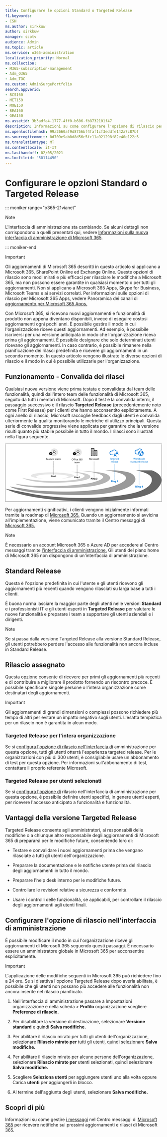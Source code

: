 ```yaml
---
title: Configurare le opzioni Standard o Targeted Release
f1.keywords:
- CSH
ms.author: sirkkuw
author: sirkkuw
manager: scotv
audience: Admin
ms.topic: article
ms.service: o365-administration
localization_priority: Normal
ms.collection:
- M365-subscription-management
- Adm_O365
- Adm_TOC
ms.custom: AdminSurgePortfolio
search.appverid:
- BCS160
- MET150
- MOE150
- BEA160
- GEA150
ms.assetid: 3b3adfa4-1777-4ff0-b606-fb8732101f47
description: Informazioni su come configurare l'opzione di rilascio per gli aggiornamenti di nuovi prodotti e funzionalità nell'interfaccia di amministrazione di Microsoft 365.
ms.openlocfilehash: 99a2660af9d8756bf4faf1cf3eddfe142a7c87bf
ms.sourcegitcommit: 0d709e9ab0d8d56c5fc11a921298f82e40e122c5
ms.translationtype: MT
ms.contentlocale: it-IT
ms.lasthandoff: 02/05/2021
ms.locfileid: "50114490"
---
```

# <a name="set-up-the-standard-or-targeted-release-options"></a>Configurare le opzioni Standard o Targeted Release

::: moniker range="o365-21vianet"

> [!NOTE]
> L'interfaccia di amministrazione sta cambiando. Se alcuni dettagli non corrispondono a quelli presentati qui, vedere [Informazioni sulla nuova interfaccia di amministrazione di Microsoft 365](https://docs.microsoft.com/microsoft-365/admin/microsoft-365-admin-center-preview?view=o365-21vianet&preserve-view=true).

::: moniker-end

> [!IMPORTANT]
> Gli aggiornamenti di Microsoft 365 descritti in questo articolo si applicano a Microsoft 365, SharePoint Online ed Exchange Online. Queste opzioni di rilascio sono modi mirati e più efficaci per rilasciare le modifiche a Microsoft 365, ma non possono essere garantite in qualsiasi momento o per tutti gli aggiornamenti. Non si applicano a Microsoft 365 Apps, Skype for Business, Microsoft Teams e ai servizi correlati. Per informazioni sulle opzioni di rilascio per Microsoft 365 Apps, vedere Panoramica dei canali di [aggiornamento per Microsoft 365 Apps.](https://docs.microsoft.com/deployoffice/overview-update-channels)

Con Microsoft 365, si ricevono nuovi aggiornamenti e funzionalità di prodotto non appena diventano disponibili, invece di eseguire costosi aggiornamenti ogni pochi anni. È possibile gestire il modo in cui l'organizzazione riceve questi aggiornamenti. Ad esempio, è possibile iscriversi per una versione anticipata in modo che l'organizzazione riceva prima gli aggiornamenti. È possibile designare che solo determinati utenti ricevano gli aggiornamenti. In caso contrario, è possibile rimanere nella pianificazione dei rilasci predefinita e ricevere gli aggiornamenti in un secondo momento. In questo articolo vengono illustrate le diverse opzioni di rilascio e il modo in cui è possibile utilizzarle per l'organizzazione.

## <a name="how-it-works---release-validation"></a>Funzionamento - Convalida dei rilasci

Qualsiasi nuova versione viene prima testata e convalidata dal team delle funzionalità, quindi dall'intero team delle funzionalità di Microsoft 365, seguito da tutti i membri di Microsoft. Dopo il test e la convalida interni, il passaggio successivo è il rilascio **Targeted Release** (precedentemente noto come First Release) per i clienti che hanno acconsentito esplicitamente. A ogni anello di rilascio, Microsoft raccoglie feedback dagli utenti e convalida ulteriormente la qualità monitorando le metriche di utilizzo principali. Questa serie di convalide progressive viene applicata per garantire che la versione risulti quanto più stabile possibile in tutto il mondo. I rilasci sono illustrati nella figura seguente. 
  
![Rilasciare gli anelli di convalida per Microsoft 365](../../media/73611ed3-2d8c-4e7b-8074-9f03b239f9ed.png)
  
Per aggiornamenti significativi, i clienti vengono inizialmente informati tramite la roadmap di [Microsoft 365.](https://products.office.com/business/office-365-roadmap) Quando un aggiornamento si avvicina all'implementazione, viene comunicato tramite il Centro messaggi di [Microsoft 365.](https://admin.microsoft.com/Adminportal/Home?source=applauncher#/MessageCenter)

> [!NOTE]
> È necessario un account Microsoft 365 o Azure AD per accedere al Centro messaggi tramite [l'interfaccia di amministrazione.](https://docs.microsoft.com/office365/admin/admin-overview/about-the-admin-center) Gli utenti del piano home di Microsoft 365 non dispongono di un'interfaccia di amministrazione.


## <a name="standard-release"></a>Standard Release

Questa è l'opzione predefinita in cui l'utente e gli utenti ricevono gli aggiornamenti più recenti quando vengono rilasciati su larga base a tutti i clienti.
  
È buona norma lasciare la maggior parte degli utenti nelle versioni **Standard** e i professionisti IT e gli utenti esperti in **Targeted Release** per valutare le nuove funzionalità e preparare i team a supportare gli utenti aziendali e i dirigenti. 
  
> [!NOTE]
> Se si passa dalla versione Targeted Release alla versione Standard Release, gli utenti potrebbero perdere l'accesso alle funzionalità non ancora incluse in Standard Release. 
  
## <a name="targeted-release"></a>Rilascio assegnato

Questa opzione consente di ricevere per primi gli aggiornamenti più recenti e di contribuire a migliorare il prodotto fornendo un riscontro precoce. È possibile specificare singole persone o l'intera organizzazione come destinatari degli aggiornamenti.
  
> [!IMPORTANT]
> Gli aggiornamenti di grandi dimensioni o complessi possono richiedere più tempo di altri per evitare un impatto negativo sugli utenti. L'esatta tempistica per un rilascio non è garantita in alcun modo. 
  
### <a name="targeted-release-for-entire-organization"></a>Targeted Release per l'intera organizzazione

Se si [configura l'opzione di rilascio nell'interfaccia di](#set-up-the-release-option-in-the-admin-center) amministrazione per questa opzione, tutti gli utenti otterrà l'esperienza targeted release. Per le organizzazioni con più di 300 utenti, è consigliabile usare un abbonamento di test per questa opzione. Per informazioni sull'abbonamento di test, contattare il proprio referente Microsoft. 
  
### <a name="targeted-release-for-selected-users"></a>Targeted Release per utenti selezionati

Se si [configura l'opzione di](#set-up-the-release-option-in-the-admin-center) rilascio nell'interfaccia di amministrazione per questa opzione, è possibile definire utenti specifici, in genere utenti esperti, per ricevere l'accesso anticipato a funzionalità e funzionalità. 
  
## <a name="benefits-of-targeted-release"></a>Vantaggi della versione Targeted Release

Targeted Release consente agli amministratori, ai responsabili delle modifiche o a chiunque altro responsabile degli aggiornamenti di Microsoft 365 di prepararsi per le modifiche future, consentendo loro di:
  
- Testare e convalidare i nuovi aggiornamenti prima che vengano rilasciate a tutti gli utenti dell'organizzazione.
    
- Preparare la documentazione e le notifiche utente prima del rilascio degli aggiornamenti in tutto il mondo.
    
- Preparare l'help desk interno per le modifiche future.
    
- Controllare le revisioni relative a sicurezza e conformità.
    
- Usare i controlli delle funzionalità, se applicabili, per controllare il rilascio degli aggiornamenti agli utenti finali.
    
## <a name="set-up-the-release-option-in-the-admin-center"></a>Configurare l'opzione di rilascio nell'interfaccia di amministrazione

È possibile modificare il modo in cui l'organizzazione riceve gli aggiornamenti di Microsoft 365 seguendo questi passaggi. È necessario essere un amministratore globale in Microsoft 365 per acconsentire esplicitamente.
  
> [!IMPORTANT]
> L'applicazione delle modifiche seguenti in Microsoft 365 può richiedere fino a 24 ore. Se si disattiva l'opzione Targeted Release dopo averla abilitata, è possibile che gli utenti non possano più accedere alle funzionalità non ancora inserite nel rilascio pianificato. 
  
1. Nell'interfaccia di amministrazione passare a Impostazioni organizzazione e nella scheda  >   **Profilo** organizzazione scegliere **Preferenze di rilascio.**

5. Per disabilitare la versione di destinazione, selezionare **Versione standard** e quindi **Salva modifiche.** 
    
6. Per abilitare il rilascio mirato per tutti gli utenti dell'organizzazione, selezionare **Rilascio mirato per** tutti gli utenti, quindi selezionare **Salva modifiche.** 
    
7. Per abilitare il rilascio mirato per alcune persone dell'organizzazione, selezionare **Rilascio mirato per** utenti selezionati, quindi selezionare **Salva modifiche.** 
    
8. Scegliere **Seleziona utenti** per aggiungere utenti uno alla volta oppure Carica **utenti** per aggiungerli in blocco.
    
9. Al termine dell'aggiunta degli utenti, selezionare **Salva modifiche.**


  
## <a name="learn-more"></a>Scopri di più

Informazioni su come gestire [i messaggi](https://docs.microsoft.com/office365/admin/manage/message-center) nel Centro messaggi di [Microsoft 365](https://admin.microsoft.com/Adminportal/Home?source=applauncher#/MessageCenter) per ricevere notifiche sui prossimi aggiornamenti e rilasci di Microsoft 365.

